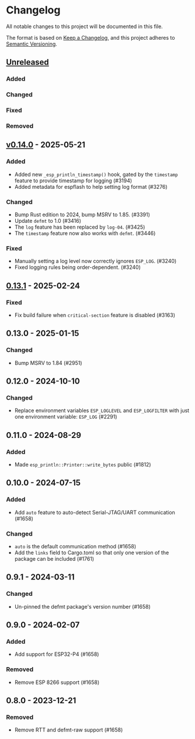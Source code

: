 # Changelog

All notable changes to this project will be documented in this file.

The format is based on [Keep a Changelog](https://keepachangelog.com/en/1.0.0/),
and this project adheres to [Semantic Versioning](https://semver.org/spec/v2.0.0.html).

## [Unreleased]

### Added


### Changed


### Fixed


### Removed


## [v0.14.0] - 2025-05-21

### Added

- Added new `_esp_println_timestamp()` hook, gated by the `timestamp` feature to provide timestamp for logging (#3194)
- Added metadata for espflash to help setting log format (#3276)

### Changed

- Bump Rust edition to 2024, bump MSRV to 1.85. (#3391)
- Update `defmt` to 1.0 (#3416)
- The `log` feature has been replaced by `log-04`. (#3425)
- The `timestamp` feature now also works with `defmt`. (#3446)

### Fixed

- Manually setting a log level now correctly ignores `ESP_LOG`. (#3240)
- Fixed logging rules being order-dependent. (#3240)

## [0.13.1] - 2025-02-24

### Fixed

- Fix build failure when `critical-section` feature is disabled (#3163)

## 0.13.0 - 2025-01-15

### Changed

- Bump MSRV to 1.84 (#2951)

## 0.12.0 - 2024-10-10

### Changed

- Replace environment variables `ESP_LOGLEVEL` and `ESP_LOGFILTER` with just one environment variable: `ESP_LOG` (#2291)

## 0.11.0 - 2024-08-29

### Added

- Made `esp_println::Printer::write_bytes` public (#1812)

## 0.10.0 - 2024-07-15

### Added

- Add `auto` feature to auto-detect Serial-JTAG/UART communication (#1658)

### Changed

- `auto` is the default communication method (#1658)
- Add the `links` field to Cargo.toml so that only one version of the package can be included (#1761)

## 0.9.1 - 2024-03-11

### Changed

- Un-pinned the defmt package's version number (#1658)

## 0.9.0 - 2024-02-07

### Added

- Add support for ESP32-P4 (#1658)

### Removed

- Remove ESP 8266 support (#1658)

## 0.8.0 - 2023-12-21

### Removed

- Remove RTT and defmt-raw support (#1658)

[0.13.1]: https://github.com/esp-rs/esp-hal/releases/tag/esp-println-v0.13.1
[v0.14.0]: https://github.com/esp-rs/esp-hal/compare/esp-println-v0.13.1...esp-println-v0.14.0
[Unreleased]: https://github.com/esp-rs/esp-hal/compare/esp-println-v0.14.0...HEAD

